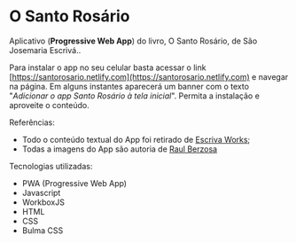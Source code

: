 # O Santo Rosário

Aplicativo (**Progressive Web App**) do livro, O Santo Rosário, de São Josemaria Escrivá..

Para instalar o app no seu celular basta acessar o link [https://santorosario.netlify.com](https://santorosario.netlify.com) e navegar na página. Em alguns instantes aparecerá um banner com o texto "*Adicionar o app Santo Rosário à tela inicial*". Permita a instalação e aproveite o conteúdo.

Referências:
* Todo o conteúdo textual do App foi retirado de [Escriva Works](http://www.escrivaworks.org.br/book/santo_rosario.htm);
* Todas a imagens do App são autoria de [Raul Berzosa](http://www.raulberzosa.com/)

Tecnologias utilizadas:
* PWA (Progressive Web App)
* Javascript
* WorkboxJS
* HTML
* CSS
* Bulma CSS
